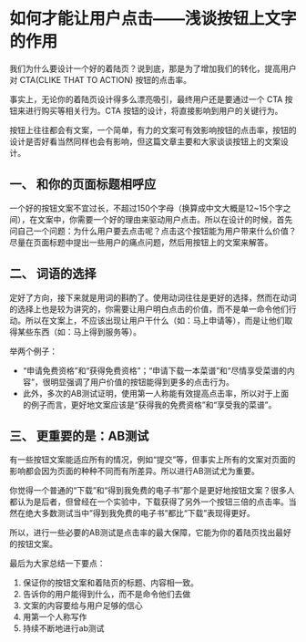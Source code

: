 如何才能让用户点击——浅谈按钮上文字的作用
===

我们为什么要设计一个好的着陆页？说到底，那是为了增加我们的转化，提高用户对 CTA(CLIKE THAT TO ACTION) 按钮的点击率。

事实上，无论你的着陆页设计得多么漂亮吸引，最终用户还是要通过一个 CTA 按钮来进行购买等相关行为。CTA 按钮的设计，将直接影响到用户的关键行为。

按钮上往往都会有文案，一个简单，有力的文案可有效影响按钮的点击率，按钮的设计是否好看当然同样也会有影响，但这篇文章主要和大家谈谈按钮上的文案设计。

## 一、 和你的页面标题相呼应
一个好的按钮文案不宜过长，不超过150个字母（换算成中文大概是12~15个字之间），在文案中，你需要一个好的理由来驱动用户点击。所以在设计的时候，首先问自己一个问题：为什么用户要去点击呢？点击这个按钮能为用户带来什么价值？尽量在页面标题中提出一些用户的痛点问题，然后用按钮上的文案来解答。

## 二、 词语的选择
定好了方向，接下来就是用词的斟酌了。使用动词往往是更好的选择，然而在动词的选择上也是较为讲究的，你需要让用户明白点击的价值，而不是单一命令他们行动。所以在文案上，不应该出现让用户干什么（如：马上申请等），而是让他们取得某些东西（如：马上得到服务等）。

举两个例子：
* “申请免费资格”和“获得免费资格”；“申请下载一本菜谱”和“尽情享受菜谱的内容”，很明显强调了用户价值的按钮能得到更多的点击行为。
* 此外，多次的AB测试证明，使用第一人称能有效提高点击率，所以对于上面的例子而言，更好地文案应该是“获得我的免费资格”和“享受我的菜谱”。

## 三、 更重要的是：AB测试
有一些按钮文案能适应所有的情况，例如“提交”等，但事实上所有的文案对页面的影响都会因为页面的种种不同而有所差异。所以进行AB测试尤为重要。

你觉得一个普通的“下载”和“得到我免费的电子书”那个是更好地按钮文案？很多人都认为是后者，但曾经在一个实验中，下载获得了另外一个按钮三倍的点击率。当然在绝大多数测试当中”得到我免费的电子书”都比“下载”表现得更好。

所以，进行一些必要的AB测试是点击率的最大保障，它能为你的着陆页找出最好的按钮文案。

最后为大家总结一下要点：
1. 保证你的按钮文案和着陆页的标题、内容相一致。
2. 告诉你的用户能得到什么，而不是命令他们去做
3. 文案的内容要给与用户足够的信心
4. 用第一个人称写作
5. 持续不断地进行ab测试